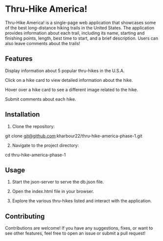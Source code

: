 # Thru-Hike America!

Thru-Hike America! is a single-page web application that showcases some of the best long-distance hiking trails in the United States. The application provides information about each trail, including its name, starting and finishing points, length, best time to start, and a brief description. Users can also leave comments about the trails!

## Features

Display information about 5 popular thru-hikes in the U.S.A.

Click on a hike card to view detailed information about the hike.

Hover over a hike card to see a different image related to the hike.

Submit comments about each hike.

## Installation

1. Clone the repository:

git clone git@github.com:kharbour22/thru-hike-america-phase-1.git

2. Navigate to the project directory:

cd thru-hike-america-phase-1


## Usage

1. Start the json-server to serve the db.json file.

2. Open the index.html file in your browser.

3. Explore the various thru-hikes listed and interact with the application.

## Contributing

Contributions are welcome! If you have any suggestions, fixes, or want to see other features, feel free to open an issue or submit a pull request!

